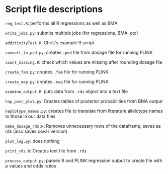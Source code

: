 # Script file descriptions

`reg_test.R`: performs all R regressions as well as BMA

`write_jobs.py`: submits multiple jobs (for regressions, BMA, etc)

`additivityTest.R`: Chris's example R script

`convert_to_ped.py`: creates `.ped` file from dosage file for running PLINK

`count_missing.R`: check which values are missing after rounding dosage file

`create_fam.py`: creates `.fam` file for running PLINK

`create_map.py`: creates `.map` file for running PLINK

`examine_output.R`: puts data from `.rds` object into a text file

`hap_post_plot.py`: Creates tables of posterior probabilities from BMA output

`haplotype_names.py`: creates file to translate from literature allelotype
names to those in our data files

`make_dosage_rds.R`: Removes unnecessary rows of the dataframe, saves as rds
(also saves covar version)

`plot_log.py`: does nothing

`print_rds.R`: Creates text file from `.rds`

`process_output.py`: parses R and PLINK regression output to create file with p
values and odds ratios
